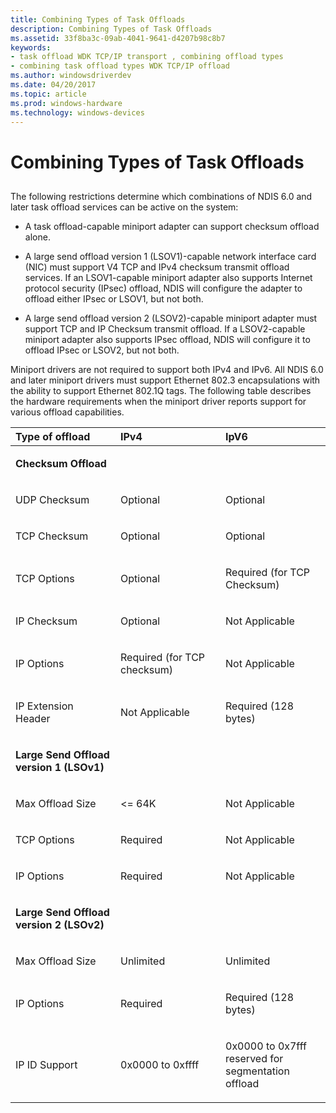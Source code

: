 ```yaml
---
title: Combining Types of Task Offloads
description: Combining Types of Task Offloads
ms.assetid: 33f8ba3c-09ab-4041-9641-d4207b98c8b7
keywords:
- task offload WDK TCP/IP transport , combining offload types
- combining task offload types WDK TCP/IP offload
ms.author: windowsdriverdev
ms.date: 04/20/2017
ms.topic: article
ms.prod: windows-hardware
ms.technology: windows-devices
---
```


# Combining Types of Task Offloads


## <a href="" id="ddk-combining-types-of-task-offloads-ng"></a>


The following restrictions determine which combinations of NDIS 6.0 and later task offload services can be active on the system:

-   A task offload-capable miniport adapter can support checksum offload alone.

-   A large send offload version 1 (LSOV1)-capable network interface card (NIC) must support V4 TCP and IPv4 checksum transmit offload services. If an LSOV1-capable miniport adapter also supports Internet protocol security (IPsec) offload, NDIS will configure the adapter to offload either IPsec or LSOV1, but not both.

-   A large send offload version 2 (LSOV2)-capable miniport adapter must support TCP and IP Checksum transmit offload. If a LSOV2-capable miniport adapter also supports IPsec offload, NDIS will configure it to offload IPsec or LSOV2, but not both.

Miniport drivers are not required to support both IPv4 and IPv6. All NDIS 6.0 and later miniport drivers must support Ethernet 802.3 encapsulations with the ability to support Ethernet 802.1Q tags. The following table describes the hardware requirements when the miniport driver reports support for various offload capabilities.

<table>
<colgroup>
<col width="33%" />
<col width="33%" />
<col width="33%" />
</colgroup>
<thead>
<tr class="header">
<th align="left">Type of offload</th>
<th align="left">IPv4</th>
<th align="left">IpV6</th>
</tr>
</thead>
<tbody>
<tr class="odd">
<td align="left"><p><strong>Checksum Offload</strong></p></td>
<td align="left"></td>
<td align="left"></td>
</tr>
<tr class="even">
<td align="left"><p>UDP Checksum</p></td>
<td align="left"><p>Optional</p></td>
<td align="left"><p>Optional</p></td>
</tr>
<tr class="odd">
<td align="left"><p>TCP Checksum</p></td>
<td align="left"><p>Optional</p></td>
<td align="left"><p>Optional</p></td>
</tr>
<tr class="even">
<td align="left"><p>TCP Options</p></td>
<td align="left"><p>Optional</p></td>
<td align="left"><p>Required (for TCP Checksum)</p></td>
</tr>
<tr class="odd">
<td align="left"><p>IP Checksum</p></td>
<td align="left"><p>Optional</p></td>
<td align="left"><p>Not Applicable</p></td>
</tr>
<tr class="even">
<td align="left"><p>IP Options</p></td>
<td align="left"><p>Required (for TCP checksum)</p></td>
<td align="left"><p>Not Applicable</p></td>
</tr>
<tr class="odd">
<td align="left"><p>IP Extension Header</p></td>
<td align="left"><p>Not Applicable</p></td>
<td align="left"><p>Required (128 bytes)</p></td>
</tr>
<tr class="even">
<td align="left"><p><strong>Large Send Offload version 1 (LSOv1)</strong></p></td>
<td align="left"></td>
<td align="left"></td>
</tr>
<tr class="odd">
<td align="left"><p>Max Offload Size</p></td>
<td align="left"><p>&lt;= 64K</p></td>
<td align="left"><p>Not Applicable</p></td>
</tr>
<tr class="even">
<td align="left"><p>TCP Options</p></td>
<td align="left"><p>Required</p></td>
<td align="left"><p>Not Applicable</p></td>
</tr>
<tr class="odd">
<td align="left"><p>IP Options</p></td>
<td align="left"><p>Required</p></td>
<td align="left"><p>Not Applicable</p></td>
</tr>
<tr class="even">
<td align="left"><p><strong>Large Send Offload version 2 (LSOv2)</strong></p></td>
<td align="left"></td>
<td align="left"></td>
</tr>
<tr class="odd">
<td align="left"><p>Max Offload Size</p></td>
<td align="left"><p>Unlimited</p></td>
<td align="left"><p>Unlimited</p></td>
</tr>
<tr class="even">
<td align="left"><p>IP Options</p></td>
<td align="left"><p>Required</p></td>
<td align="left"><p>Required (128 bytes)</p></td>
</tr>
<tr class="odd">
<td align="left"><p>IP ID Support</p></td>
<td align="left"><p>0x0000 to 0xffff</p></td>
<td align="left"><p>0x0000 to 0x7fff reserved for segmentation offload</p></td>
</tr>
</tbody>
</table>

 

 

 






